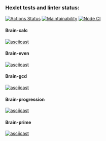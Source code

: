 ### Hexlet tests and linter status:
[![Actions Status](https://github.com/disha1010/frontend-project-lvl1/workflows/hexlet-check/badge.svg)](https://github.com/disha1010/frontend-project-lvl1/actions)
[![Maintainability](https://api.codeclimate.com/v1/badges/a99a88d28ad37a79dbf6/maintainability)](https://codeclimate.com/github/codeclimate/codeclimate/maintainability)
[![Node CI](https://github.com/hexlet-boilerplates/nodejs-package/workflows/Node%20CI/badge.svg)](https://github.com/hexlet-boilerplates/nodejs-package/actions)

#### Brain-calc
[![asciicast](https://asciinema.org/a/eBBiNOQUYQ3T2ll3AU7CTJsWd.svg)](https://asciinema.org/a/eBBiNOQUYQ3T2ll3AU7CTJsWd)

#### Brain-even
[![asciicast](https://asciinema.org/a/xzTKWo3GFC6zjtE0E92wPdK9P.svg)](https://asciinema.org/a/xzTKWo3GFC6zjtE0E92wPdK9P)

#### Brain-gcd
[![asciicast](https://asciinema.org/a/P9g9QCT31Ow0NO2rIHa06YKxj.svg)](https://asciinema.org/a/P9g9QCT31Ow0NO2rIHa06YKxj)
#### Brain-progression
[![asciicast](https://asciinema.org/a/OP4LzR2Zblpdp06BAX2IwpvVH.svg)](https://asciinema.org/a/OP4LzR2Zblpdp06BAX2IwpvVH)

#### Brain-prime
[![asciicast](https://asciinema.org/a/gLpWxZsXfadPtS0eOJhAwUbwn.svg)](https://asciinema.org/a/gLpWxZsXfadPtS0eOJhAwUbwn)